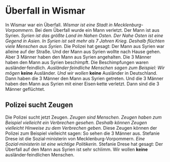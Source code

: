 # Überfall in Wismar

In Wismar war ein Überfall. 
*Wismar ist eine Stadt in Mecklenburg-Vorpommern.* Bei dem Überfall wurde ein Mann verletzt. Der Mann ist aus Syrien. 
*Syrien ist das größte Land im Nahen Osten.* 
*Der Nahe Osten ist eine Gegend in Asien.* 
*In Syrien ist seit mehr als 7 Jahren Krieg.* 
*Deshalb flüchten viele Menschen aus Syrien.* 
Die Polizei hat gesagt: Der Mann aus Syrien war alleine auf der Straße. Und der Mann  aus Syrien wollte nach Hause gehen. Aber 3 Männer haben den Mann aus Syrien angehalten. Die 3 Männer haben den Mann aus Syrien beschimpft. Die Beschimpfungen waren ausländer·feindlich. 
*Ausländer·feindliche Menschen sagen zum Beispiel:* 
*Wir mögen* **keine** Ausländer. 
*Und wir wollen* **keine** Ausländer in Deutschland. Dann haben die 3 Männer den Mann aus Syrien getreten. Und die 3 Männer haben den Mann aus Syrien mit einer Eisen·kette verletzt. Dann sind die 3 Männer geflüchtet. 

## Polizei sucht Zeugen
Die Polizei sucht jetzt Zeugen. 
*Zeugen sind Menschen.* 
*Zeugen haben zum Beispiel vielleicht ein Verbrechen gesehen.* 
*Deshalb können Zeugen vielleicht Hinweise zu dem Verbrechen geben.* Diese Zeugen können der Polizei zum Beispiel vielleicht sagen: So sehen die 3 Männer aus. 
Stefanie Drese ist die Sozial·ministerin von Mecklenburg-Vorpommern. 
*Eine Sozial·ministerin ist eine wichtige Politikerin.* Stefanie Drese hat gesagt: Der Überfall auf den Mann aus Syrien ist sehr schlimm. Wir wollen **keine** ausländer·feindlichen Menschen. 
